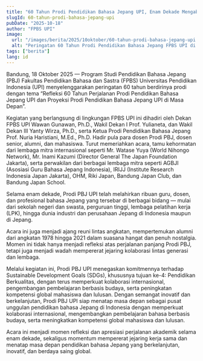 ```yaml
---
title: "60 Tahun Prodi Pendidikan Bahasa Jepang UPI, Enam Dekade Mengabdi untuk Pendidikan dan Kolaborasi Global"
slugId: 60-tahun-prodi-bahasa-jepang-upi
pubDate: "2025-10-18"
author: "FPBS UPI"
image:
  url: "/images/berita/2025/10oktober/60-tahun-prodi-bahasa-jepang-upi.webp"
  alt: "Peringatan 60 Tahun Prodi Pendidikan Bahasa Jepang FPBS UPI di Kampus UPI Bandung"
tags: ["berita"]
lang: id
---
```


Bandung, 18 Oktober 2025 — Program Studi Pendidikan Bahasa Jepang (PBJ) Fakultas Pendidikan Bahasa dan Sastra (FPBS) Universitas Pendidikan Indonesia (UPI) menyelenggarakan peringatan 60 tahun berdirinya prodi dengan tema “Refleksi 60 Tahun Perjalanan Prodi Pendidikan Bahasa Jepang UPI dan Proyeksi Prodi Pendidikan Bahasa Jepang UPI di Masa Depan”.

Kegiatan yang berlangsung di lingkungan FPBS UPI ini dihadiri oleh Dekan FPBS UPI Wawan Gunawan, Ph.D., Wakil Dekan I Prof. Yulianeta, dan Wakil Dekan III Yanty Wirza, Ph.D., serta Ketua Prodi Pendidikan Bahasa Jepang Prof. Nuria Haristiani, M.Ed., Ph.D. Hadir pula para dosen Prodi PBJ, dosen senior, alumni, dan mahasiswa. Turut memeriahkan acara, tamu kehormatan dari lembaga mitra internasional seperti Mr. Watase Yuya (World Nihongo Network), Mr. Inami Kazumi (Director General The Japan Foundation Jakarta), serta perwakilan dari berbagai lembaga mitra seperti AGBJI (Asosiasi Guru Bahasa Jepang Indonesia), IRIJJ (Institute Research Indonesia Japan Jakarta), OHM, Riki Japan, Bandung Japan Club, dan Bandung Japan School.

Selama enam dekade, Prodi PBJ UPI telah melahirkan ribuan guru, dosen, dan profesional bahasa Jepang yang tersebar di berbagai bidang — mulai dari sekolah negeri dan swasta, perguruan tinggi, lembaga pelatihan kerja (LPK), hingga dunia industri dan perusahaan Jepang di Indonesia maupun di Jepang.

Acara ini juga menjadi ajang reuni lintas angkatan, mempertemukan alumni dari angkatan 1978 hingga 2021 dalam suasana hangat dan penuh nostalgia. Momen ini tidak hanya menjadi refleksi atas perjalanan panjang Prodi PBJ, tetapi juga menjadi wadah mempererat jejaring kolaborasi lintas generasi dan lembaga.

Melalui kegiatan ini, Prodi PBJ UPI menegaskan komitmennya terhadap Sustainable Development Goals (SDGs), khususnya tujuan ke-4: Pendidikan Berkualitas, dengan terus memperkuat kolaborasi internasional, pengembangan pembelajaran berbasis budaya, serta peningkatan kompetensi global mahasiswa dan lulusan. Dengan semangat inovatif dan berkelanjutan, Prodi PBJ UPI siap menatap masa depan sebagai pusat unggulan pendidikan bahasa Jepang di Indonesia dengan memperkuat kolaborasi internasional, mengembangkan pembelajaran bahasa berbasis budaya, serta meningkatkan kompetensi global mahasiswa dan lulusan.

Acara ini menjadi momen refleksi dan apresiasi perjalanan akademik selama enam dekade, sekaligus momentum mempererat jejaring kerja sama dan menatap masa depan pendidikan bahasa Jepang yang berkelanjutan, inovatif, dan berdaya saing global.